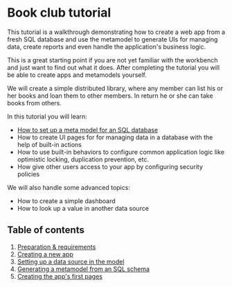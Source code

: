 # Book club tutorial

This tutorial is a walkthrough demonstrating how to create a web app from a fresh SQL database and use the metamodel to generate UIs for managing data, create reports and even handle the application's business logic.

This is a great starting point if you are not yet familiar with the workbench and just want to find out what it does. After completing the tutorial you will be able to create apps and metamodels yourself.

We will create a simple distributed library, where any member can list his or her books and loan them to other members. In return he or she can take books from others.

In this tutorial you will learn:

- [How to set up a meta model for an SQL database](03_Connecting_to_an_sql_database.md)
- How to create UI pages for for managing data in a database with the help of built-in actions
- How to use built-in behaviors to configure common application logic like optimistic locking, duplication prevention, etc.
- How give other users access to your app by configuring security policies

We will also handle some advanced topics:

- How to create a simple dashboard
- How to look up a value in another data source

## Table of contents

1. [Preparation & requirements](01_Preparation.md)
2. [Creating a new app](02_Creating_a_new_app.md)
3. [Setting up a data source in the model](03_Connecting_to_an_sql_database.md)
4. [Generating a metamodel from an SQL schema](04_Generating_a_model_from_an_SQL_schema.md)
6. [Creating the app's first pages](05_Creating_the_apps_first_pages.md)